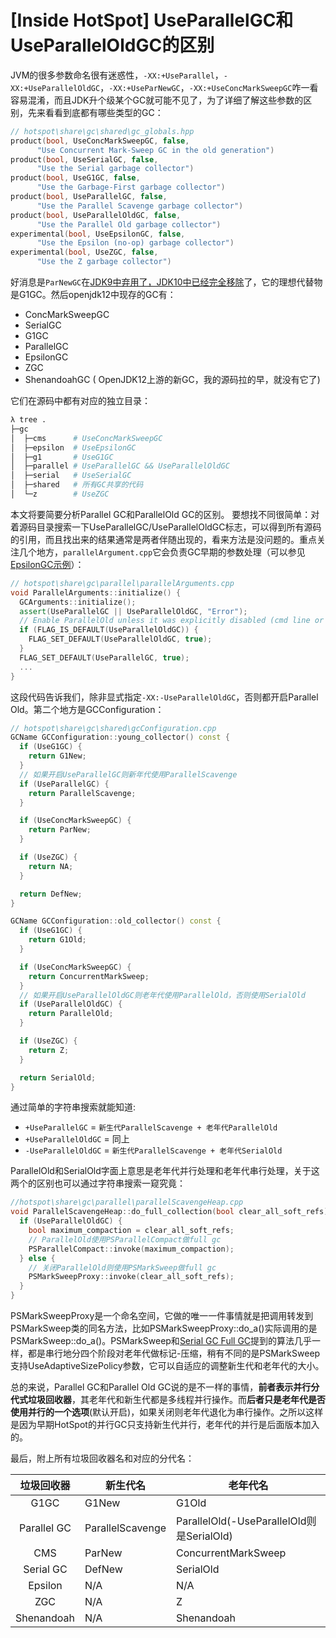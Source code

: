 # [Inside HotSpot] UseParallelGC和UseParallelOldGC的区别

JVM的很多参数命名很有迷惑性，`-XX:+UseParallel`，`-XX:+UseParallelOldGC`，`-XX:+UseParNewGC`，`-XX:+UseConcMarkSweepGC`咋一看容易混淆，而且JDK升个级某个GC就可能不见了，为了详细了解这些参数的区别，先来看看到底都有哪些类型的GC：
```cpp
// hotspot\share\gc\shared\gc_globals.hpp 
product(bool, UseConcMarkSweepGC, false,                                  
      "Use Concurrent Mark-Sweep GC in the old generation")             
product(bool, UseSerialGC, false,                                         
      "Use the Serial garbage collector")                                     
product(bool, UseG1GC, false,                                             
      "Use the Garbage-First garbage collector")  
product(bool, UseParallelGC, false,                                      
      "Use the Parallel Scavenge garbage collector")                          
product(bool, UseParallelOldGC, false,                                    
      "Use the Parallel Old garbage collector")     
experimental(bool, UseEpsilonGC, false,                                   
      "Use the Epsilon (no-op) garbage collector")                                  
experimental(bool, UseZGC, false,                                         
      "Use the Z garbage collector")          
```
好消息是`ParNewGC`在[JDK9中弃用了，JDK10中已经完全移除](https://bugs.openjdk.java.net/browse/JDK-8151084)了，它的理想代替物是G1GC。然后openjdk12中现存的GC有：

+ ConcMarkSweepGC
+ SerialGC
+ G1GC
+ ParallelGC
+ EpsilonGC
+ ZGC
+ ShenandoahGC ( OpenJDK12上游的新GC，我的源码拉的早，就没有它了)

它们在源码中都有对应的独立目录：
```bash
λ tree .
├─gc
│  ├─cms      # UseConcMarkSweepGC
│  ├─epsilon  # UseEpsilonGC
│  ├─g1       # UseG1GC
│  ├─parallel # UseParallelGC && UseParallelOldGC
│  ├─serial   # UseSerialGC
│  ├─shared   # 所有GC共享的代码
│  └─z        # UseZGC
```
本文将要简要分析Parallel GC和ParallelOld GC的区别。
要想找不同很简单：对着源码目录搜索一下UseParallelGC/UseParallelOldGC标志，可以得到所有源码的引用，而且找出来的结果通常是两者伴随出现的，看来方法是没问题的。重点关注几个地方，`parallelArgument.cpp`它会负责GC早期的参数处理（可以参见[EpsilonGC示例](gc_epsilongc.md)）：
```cpp
// hotspot\share\gc\parallel\parallelArguments.cpp
void ParallelArguments::initialize() {
  GCArguments::initialize();
  assert(UseParallelGC || UseParallelOldGC, "Error");
  // Enable ParallelOld unless it was explicitly disabled (cmd line or rc file).
  if (FLAG_IS_DEFAULT(UseParallelOldGC)) {
    FLAG_SET_DEFAULT(UseParallelOldGC, true);
  }
  FLAG_SET_DEFAULT(UseParallelGC, true);
  ...
}
```
这段代码告诉我们，除非显式指定`-XX:-UseParallelOldGC`，否则都开启Parallel Old。第二个地方是GCConfiguration：
```cpp
// hotspot\share\gc\shared\gcConfiguration.cpp
GCName GCConfiguration::young_collector() const {
  if (UseG1GC) {
    return G1New;
  }
  // 如果开启UseParallelGC则新年代使用ParallelScavenge
  if (UseParallelGC) {
    return ParallelScavenge;
  }

  if (UseConcMarkSweepGC) {
    return ParNew;
  }

  if (UseZGC) {
    return NA;
  }

  return DefNew;
}

GCName GCConfiguration::old_collector() const {
  if (UseG1GC) {
    return G1Old;
  }

  if (UseConcMarkSweepGC) {
    return ConcurrentMarkSweep;
  }
  // 如果开启UseParallelOldGC则老年代使用ParallelOld，否则使用SerialOld
  if (UseParallelOldGC) {
    return ParallelOld;
  }

  if (UseZGC) {
    return Z;
  }

  return SerialOld;
}
```
通过简单的字符串搜索就能知道:

+ `+UseParallelGC` = `新生代ParallelScavenge + 老年代ParallelOld`
+ `+UseParallelOldGC` = 同上
+ `-UseParallelOldGC` = `新生代ParallelScavenge + 老年代SerialOld`

ParallelOld和SerialOld字面上意思是老年代并行处理和老年代串行处理，关于这两个的区别也可以通过字符串搜索一窥究竟：
```cpp
//hotspot\share\gc\parallel\parallelScavengeHeap.cpp
void ParallelScavengeHeap::do_full_collection(bool clear_all_soft_refs) {
  if (UseParallelOldGC) {
    bool maximum_compaction = clear_all_soft_refs;
    // ParallelOld使用PSParallelCompact做full gc
    PSParallelCompact::invoke(maximum_compaction);
  } else {
  	// 关闭ParallelOld则使用PSMarkSweep做full gc
    PSMarkSweepProxy::invoke(clear_all_soft_refs);
  }
}
```
PSMarkSweepProxy是一个命名空间，它做的唯一一件事情就是把调用转发到PSMarkSweep类的同名方法，比如PSMarkSweepProxy::do_a()实际调用的是PSMarkSweep::do_a()。PSMarkSweep和[Serial GC Full GC](gc_serialgc_fullgc.md)提到的算法几乎一样，都是串行地分四个阶段对老年代做标记-压缩，稍有不同的是PSMarkSweep支持UseAdaptiveSizePolicy参数，它可以自适应的调整新生代和老年代的大小。

总的来说，Parallel GC和Parallel Old GC说的是不一样的事情，**前者表示并行分代式垃圾回收器**，其老年代和新生代都是多线程并行操作。而**后者只是老年代是否使用并行的一个选项**(默认开启)，如果关闭则老年代退化为串行操作。之所以这样是因为早期HotSpot的并行GC只支持新生代并行，老年代的并行是后面版本加入的。

最后，附上所有垃圾回收器名和对应的分代名：

| 垃圾回收器	 | 新生代名	| 老年代名 |
|:---------:|------------|---------|
|G1GC	  | G1New |	G1Old|
|Parallel GC | ParallelScavenge	|ParallelOld(-UseParallelOld则是SerialOld)|
|CMS	| ParNew	| ConcurrentMarkSweep|
|Serial GC | DefNew	| SerialOld|
|Epsilon | N/A	| N/A|
|ZGC	| N/A	|Z|
|Shenandoah |	N/A | Shenandoah|